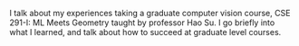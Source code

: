 I talk about my experiences taking a graduate computer vision course, CSE 291-I: ML Meets Geometry taught by professor Hao Su. I go briefly into what I learned, and talk about how to succeed at graduate level courses.